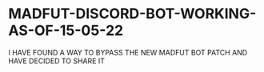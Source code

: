 # MADFUT-DISCORD-BOT-WORKING-AS-OF-15-05-22
I HAVE FOUND A WAY TO BYPASS THE NEW MADFUT BOT PATCH AND HAVE DECIDED TO SHARE IT
